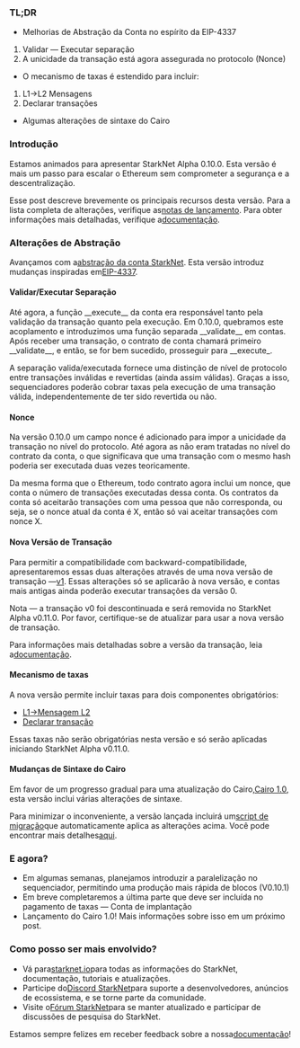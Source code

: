 ### TL;DR

* Melhorias de Abstração da Conta no espírito da EIP-4337

1. Validar — Executar separação
2. A unicidade da transação está agora assegurada no protocolo (Nonce)

* O mecanismo de taxas é estendido para incluir:

1. L1→L2 Mensagens
2. Declarar transações

* Algumas alterações de sintaxe do Cairo

### Introdução

Estamos animados para apresentar StarkNet Alpha 0.10.0. Esta versão é mais um passo para escalar o Ethereum sem comprometer a segurança e a descentralização.

Esse post descreve brevemente os principais recursos desta versão. Para a lista completa de alterações, verifique as[notas de lançamento](https://github.com/starkware-libs/cairo-lang/releases). Para obter informações mais detalhadas, verifique a[documentação](https://docs.starknet.io/).

### Alterações de Abstração

Avançamos com a[abstração da conta StarkNet](https://community.starknet.io/t/starknet-account-abstraction-model-part-1/781). Esta versão introduz mudanças inspiradas em[EIP-4337](https://eips.ethereum.org/EIPS/eip-4337).

#### Validar/Executar Separação

Até agora, a função \_\_execute\_\_ da conta era responsável tanto pela validação da transação quanto pela execução. Em 0.10.0, quebramos este acoplamento e introduzimos uma função separada \_\_validate\_\_ em contas. Após receber uma transação, o contrato de conta chamará primeiro \_\_validate\_\_, e então, se for bem sucedido, prosseguir para \_\_execute\_.

A separação valida/executada fornece uma distinção de nível de protocolo entre transações inválidas e revertidas (ainda assim válidas). Graças a isso, sequenciadores poderão cobrar taxas pela execução de uma transação válida, independentemente de ter sido revertida ou não.

#### Nonce

Na versão 0.10.0 um campo nonce é adicionado para impor a unicidade da transação no nível do protocolo. Até agora as não eram tratadas no nível do contrato da conta, o que significava que uma transação com o mesmo hash poderia ser executada duas vezes teoricamente.

Da mesma forma que o Ethereum, todo contrato agora inclui um nonce, que conta o número de transações executadas dessa conta. Os contratos da conta só aceitarão transações com uma pessoa que não corresponda, ou seja, se o nonce atual da conta é X, então só vai aceitar transações com nonce X.

#### Nova Versão de Transação

Para permitir a compatibilidade com backward-compatibilidade, apresentaremos essas duas alterações através de uma nova versão de transação —[v1](https://docs.starknet.io/docs/Blocks/transactions/#invoke-transaction-version-1%5C). Essas alterações só se aplicarão à nova versão, e contas mais antigas ainda poderão executar transações da versão 0.

Nota — a transação v0 foi descontinuada e será removida no StarkNet Alpha v0.11.0. Por favor, certifique-se de atualizar para usar a nova versão de transação.

Para informações mais detalhadas sobre a versão da transação, leia a[documentação](https://docs.starknet.io/docs/Blocks/transactions/#invoke-transaction-version-1%5C).

#### Mecanismo de taxas

A nova versão permite incluir taxas para dois componentes obrigatórios:

* [L1→Mensagem L2](https://docs.starknet.io/docs/L1-L2%20Communication/messaging-mechanism#l1--l2-message-fees)
* [Declarar transação](https://docs.starknet.io/docs/Blocks/transactions#declare-transaction)

Essas taxas não serão obrigatórias nesta versão e só serão aplicadas iniciando StarkNet Alpha v0.11.0.

#### Mudanças de Sintaxe do Cairo

Em favor de um progresso gradual para uma atualização do Cairo,[Cairo 1.0](https://www.youtube.com/watch?v=Ny4Rv6ztINU), esta versão inclui várias alterações de sintaxe.

Para minimizar o inconveniente, a versão lançada incluirá um[script de migração](https://www.youtube.com/watch?v=kXs59zaQrsc)que automaticamente aplica as alterações acima. Você pode encontrar mais detalhes[aqui](https://github.com/starkware-libs/cairo-lang/releases).

### E agora?

* Em algumas semanas, planejamos introduzir a paralelização no sequenciador, permitindo uma produção mais rápida de blocos (V0.10.1)
* Em breve completaremos a última parte que deve ser incluída no pagamento de taxas — Conta de implantação
* Lançamento do Cairo 1.0! Mais informações sobre isso em um próximo post.

### Como posso ser mais envolvido?

* Vá para[starknet.io](https://starknet.io/)para todas as informações do StarkNet, documentação, tutoriais e atualizações.
* Participe do[Discord StarkNet](http://starknet.io/discord)para suporte a desenvolvedores, anúncios de ecossistema, e se torne parte da comunidade.
* Visite o[Fórum StarkNet](http://community.starknet.io/)para se manter atualizado e participar de discussões de pesquisa do StarkNet.

Estamos sempre felizes em receber feedback sobre a nossa[documentação](https://docs.starknet.io/)!
